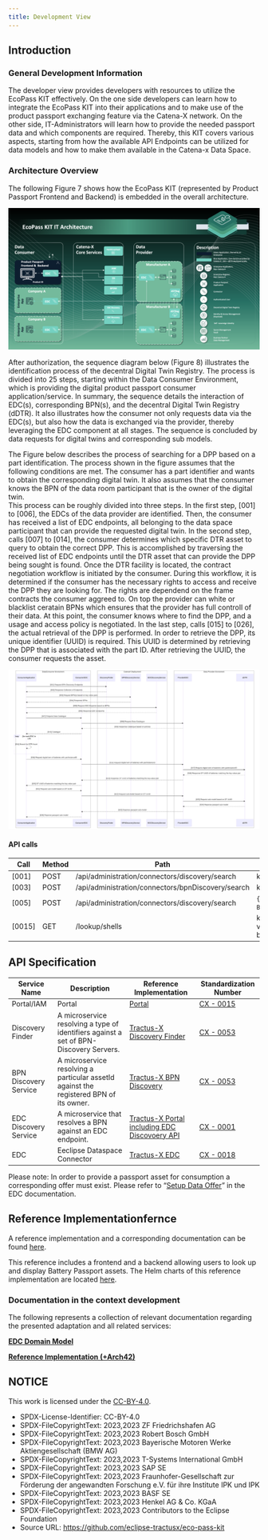 ```yaml
---
title: Development View
---
```


## Introduction

### General Development Information

The developer view provides developers with resources to utilize the EcoPass KIT effectively. On the one side developers can learn how to integrate the EcoPass KIT into their applications and to make use of the product passport exchanging feature via the Catena-X network. On the other side, IT-Administrators will learn how to provide the needed passport data and which components are required.
Thereby, this KIT covers various aspects, starting from how the available API Endpoints can be utilized for data models and how to make them available in the Catena-x Data Space.

### Architecture Overview

The following Figure 7 shows how the EcoPass KIT (represented by Product Passport Frontend and Backend) is embedded in the overall architecture.

![EcoPassKIT IT Arch Picture](resources/development-view/adoption-view-EcoPassKIT_IT_Arch.png)

After authorization, the sequence diagram below (Figure 8) illustrates the identification process of the decentral Digital Twin Registry. The process is divided into 25 steps, starting within the Data Consumer Environment, which is providing the digital product passport consumer application/service. In summary, the sequence details the interaction of EDC(s), corresponding BPN(s), and the decentral Digital Twin Registry (dDTR). It also illustrates how the consumer not only requests data via the EDC(s), but also how the data is exchanged via the provider, thereby leveraging the EDC component at all stages. The sequence is concluded by data requests for digital twins and corresponding sub models.

The Figure below describes the process of searching for a DPP based on a part identification. The process shown in the figure assumes that the following conditions are met. The consumer has a part identifier and wants to obtain the corresponding digital twin. It also assumes that the consumer knows the BPN of the data room participant that is the owner of the digital twin.  
This process can be roughly divided into three steps. In the first step, [001] to [006], the EDCs of the data provider are identified. Then, the consumer has received a list of EDC endpoints, all belonging to the data space participant that can provide the requested digital twin. In the second step, calls [007] to [014], the consumer determines which specific DTR asset to query to obtain the correct DPP. This is accomplished by traversing the received list of EDC endpoints until the DTR asset that can provide the DPP being sought is found. Once the DTR facility is located, the contract negotiation workflow is initiated by the consumer. During this workflow, it is determined if the consumer has the necessary rights to access and receive the DPP they are looking for. The rights are dependend on the frame contracts the consumer aggreed to. On top the provider can white or blacklist ceratain BPNs which ensures that the provider has full controll of their data. At this point, the consumer knows where to find the DPP, and a usage and access policy is negotiated. In the last step, calls [015] to [026], the actual retrieval of the DPP is performed. In order to retrieve the DPP, its unique identifier (UUID) is required. This UUID is determined by retrieving the DPP that is associated with the part ID. After retrieving the UUID, the consumer requests the asset.

![Sequence Diagramm](resources/development-view/developmentview-sequence-diagramm.svg)

#### API calls

| Call   | Method | Path                                               | Params                                     |
| ------ | ------ | -------------------------------------------------- | ------------------------------------------ |
| [001]  | POST   | /api/administration/connectors/discovery/search    | key:ManufactureID                          |
| [003]  | POST   | /api/administration/connectors/bpnDiscovery/search | key:ManufactureID                          |
| [005]  | POST   | /api/administration/connectors/discovery/search    | `{[<Company's BPNL>]}`                     |
| [0015] | GET    | /lookup/shells                                     | key:partInstanceID, value: batteryDMC-Code |

## API Specification

| Service Name          | Description                                                                            | Reference Implementation                                                                            | Standardization Number                                                                                                                                                                   |
| --------------------- | -------------------------------------------------------------------------------------- | --------------------------------------------------------------------------------------------------- | ---------------------------------------------------------------------------------------------------------------------------------------------------------------------------------------- |
| Portal/IAM            | Portal                                                                                 | [Portal](https://github.com/eclipse-tractusx/portal-backend)                                        | [CX - 0015](https://catena-x.net/fileadmin/user_upload/Standard-Bibliothek/Update_PDF_Maerz/4_IAM/CX_-_0015_IAM___Access_Control_Paradigm_PlatformCapabilityIAM_v_1.0.1.pdf)             |
| Discovery Finder      | A microservice resolving a type of identifiers against a set of BPN-Discovery Servers. | [Tractus-X Discovery Finder](https://github.com/eclipse-tractusx/sldt-discovery-finder)             | [CX - 0053](https://catena-x.net/fileadmin/user_upload/Standard-Bibliothek/Archiv/Update_Juli_23_R_3.2/CX-0053-BPNDiscoveryServiceAPIs.pdf)                                              |
| BPN Discovery Service | A microservice resolving a particular assetId against the registered BPN of its owner. | [Tractus-X BPN Discovery](https://github.com/eclipse-tractusx/sldt-bpn-discovery)                   | [CX - 0053](https://catena-x.net/fileadmin/user_upload/Standard-Bibliothek/Archiv/Update_Juli_23_R_3.2/CX-0053-BPNDiscoveryServiceAPIs.pdf)                                              |
| EDC Discovery Service | A microservice that resolves a BPN against an EDC endpoint.                            | [Tractus-X Portal including EDC Discovoery API](https://github.com/eclipse-tractusx/portal-backend) | [CX - 0001](https://catena-x.net/fileadmin/user_upload/Standard-Bibliothek/Update_PDF_Maerz/9_Data-Discovery-Services/CX_-_0001_EDC_DISCOVERY_API_PlatformCapabilityDS_v_1.0.1-1.pdf)    |
| EDC                   | Eeclipse Dataspace Connector                                                           | [Tractus-X EDC](https://github.com/eclipse-tractusx/tractusx-edc)                                   | [CX - 0018](https://catena-x.net/fileadmin/user_upload/Standard-Bibliothek/Update_PDF_Maerz/3_Sovereign_Data_Exchange/CX_-_0018_EDC_PlatformCapabilitySovereignDataExchange_v_1.0.1.pdf) |

Please note: In order to provide a passport asset for consumption a corresponding offer must exist. Please refer to “[Setup Data Offer](https://github.com/eclipse-tractusx/tractusx-edc/blob/main/docs/samples/Transfer%20Data.md#2-setup-data-offer)” in the EDC documentation.

## Reference Implementationfernce

A reference implementation and a corresponding documentation can be found [here](https://github.com/eclipse-tractusx/digital-product-pass/tree/main).

This reference includes a frontend and a backend allowing users to look up and display Battery Passport assets.
The Helm charts of this reference implementation are located [here](https://github.com/eclipse-tractusx/digital-product-pass/tree/main/charts/digital-product-pass).

### Documentation in the context development

The following represents a collection of relevant documentation regarding the presented adaptation and all related services:

**[EDC Domain Model](https://github.com/eclipse-edc/Connector/blob/main/docs/developer/architecture/domain-model.md)**

**[Reference Implementation (+Arch42)](https://github.com/eclipse-tractusx/digital-product-pass/tree/main/docs)**

## NOTICE

This work is licensed under the [CC-BY-4.0](https://creativecommons.org/licenses/by/4.0/legalcode).

- SPDX-License-Identifier: CC-BY-4.0
- SPDX-FileCopyrightText: 2023,2023 ZF Friedrichshafen AG
- SPDX-FileCopyrightText: 2023,2023 Robert Bosch GmbH
- SPDX-FileCopyrightText: 2023,2023 Bayerische Motoren Werke Aktiengesellschaft (BMW AG)
- SPDX-FileCopyrightText: 2023,2023 T-Systems International GmbH
- SPDX-FileCopyrightText: 2023,2023 SAP SE
- SPDX-FileCopyrightText: 2023,2023 Fraunhofer-Gesellschaft zur Förderung der angewandten Forschung e.V. für ihre Institute IPK und IPK
- SPDX-FileCopyrightText: 2023,2023 BASF SE
- SPDX-FileCopyrightText: 2023,2023 Henkel AG & Co. KGaA
- SPDX-FileCopyrightText: 2023,2023 Contributors to the Eclipse Foundation
- Source URL: <https://github.com/eclipse-tractusx/eco-pass-kit>
